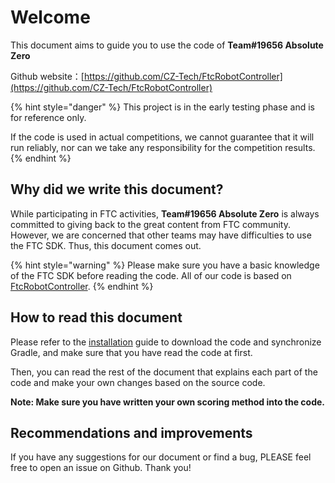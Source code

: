 # Welcome

This document aims to guide you to use the code of **Team#19656 Absolute Zero**

Github website：[https://github.com/CZ-Tech/FtcRobotController](https://github.com/CZ-Tech/FtcRobotController)

{% hint style="danger" %}
This project is in the early testing phase and is for reference only.

If the code is used in actual competitions, we cannot guarantee that it will run reliably, nor can we take any responsibility for the competition results.
{% endhint %}

## Why did we write this document?
While participating in FTC activities, **Team#19656 Absolute Zero** is always committed to giving back to the great content from FTC community. However, we are concerned that other teams may have difficulties to use the FTC SDK. Thus, this document comes out.

{% hint style="warning" %}
Please make sure you have a basic knowledge of the FTC SDK before reading the code. All of our code is based on [FtcRobotController](https://github.com/FIRST-Tech-Challenge/FtcRobotController/).
{% endhint %}

## How to read this document
Please refer to the [installation](installation.md) guide to download the code and synchronize Gradle, and make sure that you have read the code at first.

Then, you can read the rest of the document that explains each part of the code and make your own changes based on the source code.

**Note: Make sure you have written your own scoring method into the code.**

## Recommendations and improvements

If you have any suggestions for our document or find a bug, PLEASE feel free to open an issue on Github. Thank you!
